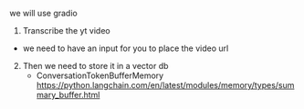 we will use gradio

1) Transcribe the yt video
 - we need to have an input for you to place the video url
2) Then we need to store it in a vector db
    - ConversationTokenBufferMemory
    https://python.langchain.com/en/latest/modules/memory/types/summary_buffer.html 